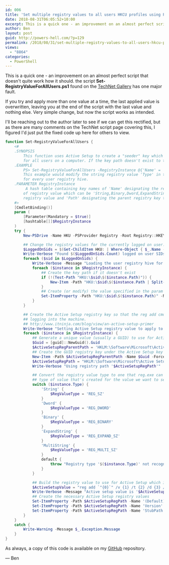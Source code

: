 ```yaml
---
id: 006
title: 'Set multiple registry values to all users HKCU profiles using PowerShell & Active Setup'
date: 2018-08-31T06:05:52+10:00
excerpt: This is a quick one - an improvement on an almost perfect script that doesn't quite work how it should.
author: Ben
layout: post
guid: http://powers-hell.com/?p=129
permalink: /2018/08/31/set-multiple-registry-values-to-all-users-hkcu-profiles-using-powershell-active-setup/
views:
  - "8864"
categories:
  - PowerShell
---
```

This is a quick one - an improvement on an almost perfect script that doesn't quite work how it should.
the script **Set-RegistryValueForAllUsers.ps1** found on the <a href="https://gallery.technet.microsoft.com/scriptcenter/Easily-set-a-registry-b3449784" rel="noopener" target="_blank">TechNet Gallery</a> has one major fault.

<!--more-->

If you try and apply more than one value at a time, the last applied value is overwritten, leaving you at the end of the script with the last value and nothing else. Very simple change, but now the script works as intended.

I'll be reaching out to the author later to see if we can get this rectified, but as there are many comments on the TechNet script page covering this, I figured I'd just put the fixed code up here for others to view.

```PowerShell
function Set-RegistryValueForAllUsers {
    <#
    .SYNOPSIS
        This function uses Active Setup to create a "seeder" key which creates or modifies a user-based registry value
        for all users on a computer. If the key path doesn't exist to the value, it will automatically create the key and add the value.
    .EXAMPLE
        PS> Set-RegistryValueForAllUsers -RegistryInstance @{'Name' = 'Setting'; 'Type' = 'String'; 'Value' = 'someval'; 'Path' = 'SOFTWARE\Microsoft\Windows\Something'}
        This example would modify the string registry value 'Type' in the path 'SOFTWARE\Microsoft\Windows\Something' to 'someval'
        for every user registry hive.
    .PARAMETER RegistryInstance
         A hash table containing key names of 'Name' designating the registry value name, 'Type' to designate the type
        of registry value which can be 'String,Binary,Dword,ExpandString or MultiString', 'Value' which is the value itself of the
        registry value and 'Path' designating the parent registry key the registry value is in.
    #>
    [CmdletBinding()]
    param (
        [Parameter(Mandatory = $true)]
        [hashtable[]]$RegistryInstance
    )
    try {
        New-PSDrive -Name HKU -PSProvider Registry -Root Registry::HKEY_USERS | Out-Null

        ## Change the registry values for the currently logged on user. Each logged on user SID is under HKEY_USERS
        $LoggedOnSids = $(Get-ChildItem HKU: | Where-Object { $_.Name -match 'S-\d-\d+-(\d+-){1,14}\d+$' } | foreach-object { $_.Name })
        Write-Verbose "Found $($LoggedOnSids.Count) logged on user SIDs"
        foreach ($sid in $LoggedOnSids) {
            Write-Verbose -Message "Loading the user registry hive for the logged on SID $sid"
            foreach ($instance in $RegistryInstance) {
                ## Create the key path if it doesn't exist
                if (!(Test-Path "HKU:\$sid\$($instance.Path)")) {
                    New-Item -Path "HKU:\$sid\$($instance.Path | Split-Path -Parent)" -Name ($instance.Path | Split-Path -Leaf) -Force | Out-Null
                }
                ## Create (or modify) the value specified in the param
                Set-ItemProperty -Path "HKU:\$sid\$($instance.Path)" -Name $instance.Name -Value $instance.Value -Type $instance.Type -Force
            }
        }

        ## Create the Active Setup registry key so that the reg add cmd will get ran for each user
        ## logging into the machine.
        ## http://www.itninja.com/blog/view/an-active-setup-primer
        Write-Verbose "Setting Active Setup registry value to apply to all other users"
        foreach ($instance in $RegistryInstance) {
            ## Generate a unique value (usually a GUID) to use for Active Setup
            $Guid = [guid]::NewGuid().Guid
            $ActiveSetupRegParentPath = 'HKLM:\Software\Microsoft\Active Setup\Installed Components'
            ## Create the GUID registry key under the Active Setup key
            New-Item -Path $ActiveSetupRegParentPath -Name $Guid -Force | Out-Null
            $ActiveSetupRegPath = "HKLM:\Software\Microsoft\Active Setup\Installed Components\$Guid"
            Write-Verbose "Using registry path '$ActiveSetupRegPath'"

            ## Convert the registry value type to one that reg.exe can understand.  This will be the
            ## type of value that's created for the value we want to set for all users
            switch ($instance.Type) {
                'String' {
                    $RegValueType = 'REG_SZ'
                }
                'Dword' {
                    $RegValueType = 'REG_DWORD'
                }
                'Binary' {
                    $RegValueType = 'REG_BINARY'
                }
                'ExpandString' {
                    $RegValueType = 'REG_EXPAND_SZ'
                }
                'MultiString' {
                    $RegValueType = 'REG_MULTI_SZ'
                }
                default {
                    throw "Registry type '$($instance.Type)' not recognized"
                }
            }

            ## Build the registry value to use for Active Setup which is the command to create the registry value in all user hives
            $ActiveSetupValue = "reg add `"{0}`" /v {1} /t {2} /d {3} /f" -f "HKCU\$($instance.Path)", $instance.Name, $RegValueType, $instance.Value
            Write-Verbose -Message "Active setup value is '$ActiveSetupValue'"
            ## Create the necessary Active Setup registry values
            Set-ItemProperty -Path $ActiveSetupRegPath -Name '(Default)' -Value 'Active Setup Test' -Force
            Set-ItemProperty -Path $ActiveSetupRegPath -Name 'Version' -Value '1' -Force
            Set-ItemProperty -Path $ActiveSetupRegPath -Name 'StubPath' -Value $ActiveSetupValue -Force
        }
    }
    catch {
        Write-Warning -Message $_.Exception.Message
    }
}
```

As always, a copy of this code is available on my <a href="https://github.com/tabs-not-spaces/CodeDump/tree/master/Set-RegistryValueForAllUsers" rel="noopener" target="_blank">GitHub</a> repository.

— Ben
